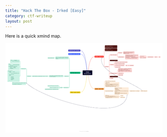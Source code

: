 ```yaml
---
title: "Hack The Box - Irked [Easy]"
category: ctf-writeup
layout: post
---
```


Here is a quick xmind map.

![irked](/assets/images/htb-irked.png)
